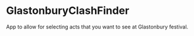 # GlastonburyClashFinder
App to allow for selecting acts that you want to see at Glastonbury festival.
